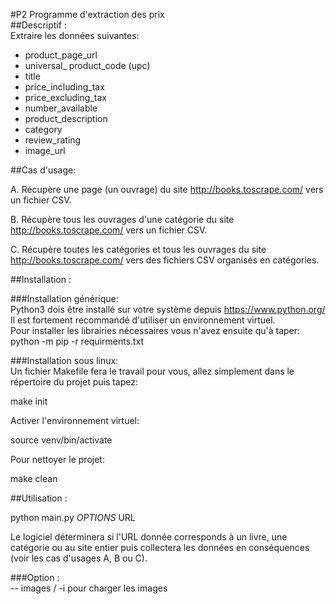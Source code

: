 #P2
Programme d'extraction des prix  
##Descriptif :  
Extraire les données suivantes: 
  
- product_page_url  
- universal_ product_code (upc)  
- title  
- price_including_tax  
- price_excluding_tax  
- number_available  
- product_description  
- category  
- review_rating  
- image_url  

##Cas d'usage:  
  
A. Récupère une page (un ouvrage) du site http://books.toscrape.com/ vers un fichier CSV.    
  
B. Récupère tous les ouvrages d'une catégorie du site http://books.toscrape.com/ vers un fichier CSV.  
  
C. Récupère toutes les catégories et tous les ouvrages du site http://books.toscrape.com/ vers des fichiers CSV organisés en catégories.

##Installation :  

###Installation générique:    
Python3 dois être installé sur votre système depuis https://www.python.org/  
Il est fortement recommandé d'utiliser un environnement virtuel.  
Pour installer les librairies nécessaires vous n'avez ensuite qu'à taper:  
python -m pip -r requirments.txt  

###Installation sous linux:  
Un fichier Makefile fera le travail pour vous, allez simplement dans
le répertoire du projet puis tapez:  
  
make init  
  
Activer l'environnement virtuel:  
  
source venv/bin/activate  
  
Pour nettoyer le projet:  
  
make clean  
  
##Utilisation :  
  
python main.py *OPTIONS* URL  
  
Le logiciel déterminera si l'URL donnée corresponds à un livre, une
catégorie ou au site entier puis collectera les données en
conséquences (voir les cas d'usages A, B ou C).  
  
###Option :  
-- images / -i pour charger les images